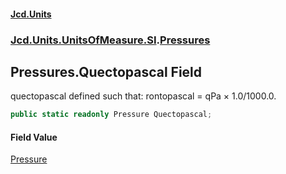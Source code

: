 #### [Jcd.Units](index 'index')
### [Jcd.Units.UnitsOfMeasure.SI](Jcd.Units.UnitsOfMeasure.SI 'Jcd.Units.UnitsOfMeasure.SI').[Pressures](Pressures 'Jcd.Units.UnitsOfMeasure.SI.Pressures')

## Pressures.Quectopascal Field

quectopascal defined such that: rontopascal = qPa × 1.0/1000.0.

```csharp
public static readonly Pressure Quectopascal;
```

#### Field Value
[Pressure](Pressure 'Jcd.Units.UnitTypes.Pressure')